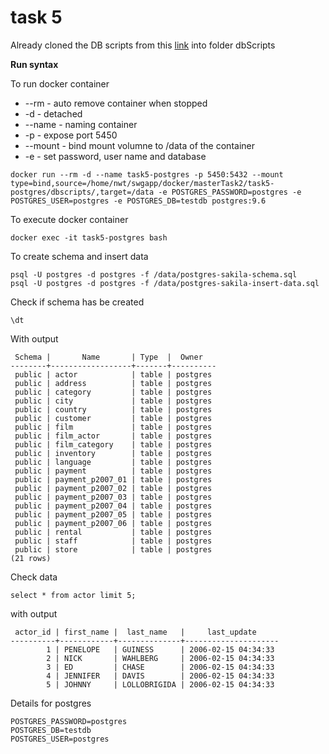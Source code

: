 # task 5

Already cloned the DB scripts from this [link](https://github.com/jOOQ/jOOQ/blob/master/jOOQ-examples/Sakila/postgres-sakila-db)
into folder dbScripts

**Run syntax**

To run docker container
 * --rm - auto remove container when stopped
 * -d - detached
 * --name - naming container
 * -p - expose port 5450
 * --mount - bind mount volumne to /data of the container
 * -e - set password, user name and database
```
docker run --rm -d --name task5-postgres -p 5450:5432 --mount type=bind,source=/home/nwt/swgapp/docker/masterTask2/task5-postgres/dbscripts/,target=/data -e POSTGRES_PASSWORD=postgres -e POSTGRES_USER=postgres -e POSTGRES_DB=testdb postgres:9.6
```

To execute docker container
```
docker exec -it task5-postgres bash
```

To create schema and insert data
```
psql -U postgres -d postgres -f /data/postgres-sakila-schema.sql
psql -U postgres -d postgres -f /data/postgres-sakila-insert-data.sql
```

Check if schema has be created
```
\dt
```

With output
```
 Schema |       Name       | Type  |  Owner
--------+------------------+-------+----------
 public | actor            | table | postgres
 public | address          | table | postgres
 public | category         | table | postgres
 public | city             | table | postgres
 public | country          | table | postgres
 public | customer         | table | postgres
 public | film             | table | postgres
 public | film_actor       | table | postgres
 public | film_category    | table | postgres
 public | inventory        | table | postgres
 public | language         | table | postgres
 public | payment          | table | postgres
 public | payment_p2007_01 | table | postgres
 public | payment_p2007_02 | table | postgres
 public | payment_p2007_03 | table | postgres
 public | payment_p2007_04 | table | postgres
 public | payment_p2007_05 | table | postgres
 public | payment_p2007_06 | table | postgres
 public | rental           | table | postgres
 public | staff            | table | postgres
 public | store            | table | postgres
(21 rows)
```

Check data 
```
select * from actor limit 5;
```
with output
```
 actor_id | first_name |  last_name   |     last_update
----------+------------+--------------+---------------------
        1 | PENELOPE   | GUINESS      | 2006-02-15 04:34:33
        2 | NICK       | WAHLBERG     | 2006-02-15 04:34:33
        3 | ED         | CHASE        | 2006-02-15 04:34:33
        4 | JENNIFER   | DAVIS        | 2006-02-15 04:34:33
        5 | JOHNNY     | LOLLOBRIGIDA | 2006-02-15 04:34:33

```

Details for postgres
```
POSTGRES_PASSWORD=postgres
POSTGRES_DB=testdb
POSTGRES_USER=postgres
```
